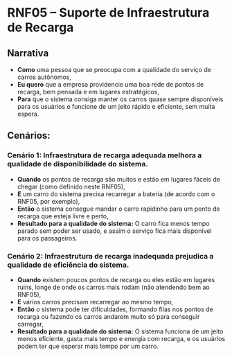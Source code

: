 # RNF05 – Suporte de Infraestrutura de Recarga

## Narrativa

-   **Como** uma pessoa que se preocupa com a qualidade do serviço de carros autônomos,
-   **Eu quero** que a empresa providencie uma boa rede de pontos de recarga, bem pensada e em lugares estratégicos,
-   **Para** que o sistema consiga manter os carros quase sempre disponíveis para os usuários e funcione de um jeito rápido e eficiente, sem muita espera.

## Cenários:

### Cenário 1: Infraestrutura de recarga adequada melhora a qualidade de disponibilidade do sistema.

-   **Quando** os pontos de recarga são muitos e estão em lugares fáceis de chegar (como definido neste RNF05),
-   **E** um carro do sistema precisa recarregar a bateria (de acordo com o RNF05, por exemplo),
-   **Então** o sistema consegue mandar o carro rapidinho para um ponto de recarga que esteja livre e perto,
-   **Resultado para a qualidade do sistema:** O carro fica menos tempo parado sem poder ser usado, e assim o serviço fica mais disponível para os passageiros.

### Cenário 2: Infraestrutura de recarga inadequada prejudica a qualidade de eficiência do sistema.

-   **Quando** existem poucos pontos de recarga ou eles estão em lugares ruins, longe de onde os carros mais rodam (não atendendo bem ao RNF05),
-   **E** vários carros precisam recarregar ao mesmo tempo,
-   **Então** o sistema pode ter dificuldades, formando filas nos pontos de recarga ou fazendo os carros andarem muito só para conseguir carregar,
-   **Resultado para a qualidade do sistema:** O sistema funciona de um jeito menos eficiente, gasta mais tempo e energia com recarga, e os usuários podem ter que esperar mais tempo por um carro.
